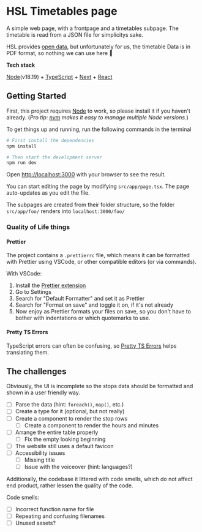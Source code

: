 # HSL Timetables page

A simple web page, with a frontpage and a timetables subpage.
The timetable is read from a JSON file for simplicitys sake.

HSL provides [open data](https://www.hsl.fi/hsl/avoin-data#gtfs-rt-rajapinnat), but
unfortunately for us, the timetable Data is in PDF format, so nothing we can use here 😬

**Tech stack**

[Node](https://nodejs.org/en)(v18.19) + [TypeScript](https://www.typescriptlang.org/) + [Next](https://nextjs.org/docs/getting-started/installation) + [React](https://react.dev/learn/installation)

## Getting Started

First, this project requires [Node](https://nodejs.org/en) to work, so please install it if you haven't already.
(_Pro tip: [nvm](https://github.com/nvm-sh/nvm) makes it easy to manage multiple Node versions._)

To get things up and running, run the following commands in the terminal

```bash
# First install the dependencies
npm install

# Then start the development server
npm run dev
```

Open [http://localhost:3000](http://localhost:3000) with your browser to see the result.

You can start editing the page by modifying `src/app/page.tsx`. The page auto-updates as you edit the file.

The subpages are created from their folder structure, so the folder `src/app/foo/` renders into `localhost:3000/foo/`

### Quality of Life things

#### Prettier

The project contains a `.prettierrc` file, which means it can be formatted with Prettier using VSCode, or other compatible editors (or via commands).

With VSCode:

1. Install the [Prettier extension](https://marketplace.visualstudio.com/items?itemName=esbenp.prettier-vscode)
2. Go to Settings
3. Search for "Default Formatter" and set it as Prettier
4. Search for "Format on save" and toggle it on, if it's not already
5. Now enjoy as Prettier formats your files on save, so you don't have to bother with indentations or which quotemarks to use.

#### Pretty TS Errors

TypeScript errors can often be confusing, so [Pretty TS Errors](https://marketplace.visualstudio.com/items?itemName=yoavbls.pretty-ts-errors) helps translating them.

## The challenges

Obviously, the UI is incomplete so the stops data should be formatted and shown in a user friendly way.

-  [ ] Parse the data (hint: `foreach()`, `map()`, etc.)
-  [ ] Create a type for it (optional, but not really)
-  [ ] Create a component to render the stop rows
   -  [ ] Create a component to render the hours and minutes
-  [ ] Arrange the entire table properly
   -  [ ] Fix the empty looking beginning
-  [ ] The website still uses a default favicon
-  [ ] Accessibility issues
   -  [ ] Missing title
   -  [ ] Issue with the voiceover (hint: languages?)

Additionally, the codebase it littered with code smells, which do not affect end product, rather lessen the quality of the code.

Code smells:

-  [ ] Incorrect function name for file
-  [ ] Repeating and confusing filenames
-  [ ] Unused assets?
